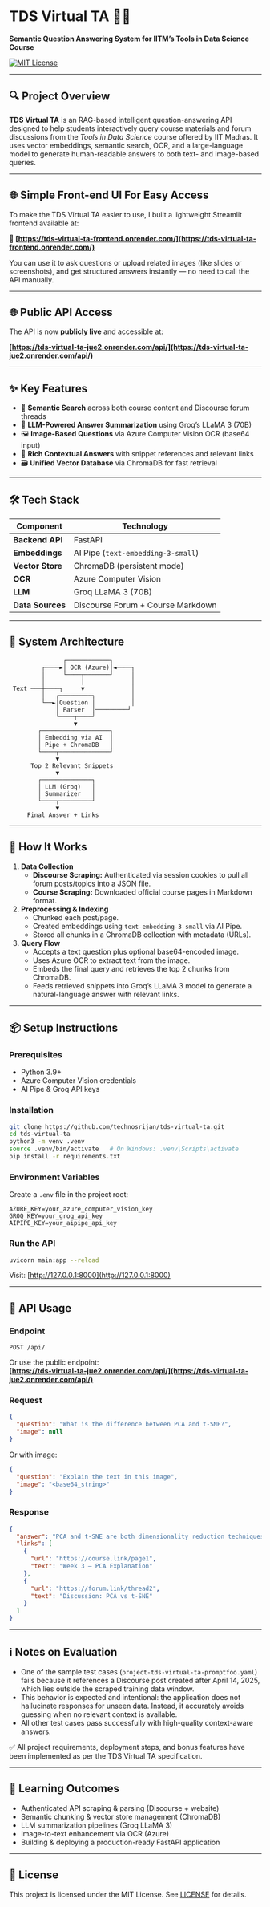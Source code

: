 # TDS Virtual TA 🤖📘  
**Semantic Question Answering System for IITM’s Tools in Data Science Course**  

[![MIT License](https://img.shields.io/badge/license-MIT-blue.svg)](LICENSE)

---

## 🔍 Project Overview

**TDS Virtual TA** is an RAG-based intelligent question-answering API designed to help students interactively query course materials and forum discussions from the *Tools in Data Science* course offered by IIT Madras. It uses vector embeddings, semantic search, OCR, and a large-language model to generate human-readable answers to both text- and image-based queries.

---

## 🌐 Simple Front-end UI For Easy Access

To make the TDS Virtual TA easier to use, I built a lightweight Streamlit frontend available at:

**🔗 [https://tds-virtual-ta-frontend.onrender.com/](https://tds-virtual-ta-frontend.onrender.com/)**

You can use it to ask questions or upload related images (like slides or screenshots), and get structured answers instantly — no need to call the API manually.

---

## 🌐 Public API Access

The API is now **publicly live** and accessible at:

**[https://tds-virtual-ta-jue2.onrender.com/api/](https://tds-virtual-ta-jue2.onrender.com/api/)**

---

## ✨ Key Features

- 🔎 **Semantic Search** across both course content and Discourse forum threads  
- 🧠 **LLM-Powered Answer Summarization** using Groq’s LLaMA 3 (70B)  
- 🖼️ **Image-Based Questions** via Azure Computer Vision OCR (base64 input)  
- 🧾 **Rich Contextual Answers** with snippet references and relevant links  
- 🗃️ **Unified Vector Database** via ChromaDB for fast retrieval  

---

## 🛠️ Tech Stack

| Component        | Technology                         |
| ---------------- | ---------------------------------- |
| **Backend API**  | FastAPI                            |
| **Embeddings**   | AI Pipe (`text-embedding-3-small`) |
| **Vector Store** | ChromaDB (persistent mode)         |
| **OCR**          | Azure Computer Vision              |
| **LLM**          | Groq LLaMA 3 (70B)                 |
| **Data Sources** | Discourse Forum + Course Markdown  |

---

## 🧱 System Architecture

```text
               ┌────────────┐
         ┌────►│ OCR (Azure)│◄────┐
         │     └────┬───────┘     │
         │          │             │
 Text ───┼────┐     ▼             │
         │   ┌─────────┐          │
         └──►│Question │          │
             │ Parser  │─────────┘
             └────┬────┘
                  ▼
        ┌───────────────────┐
        │ Embedding via AI  │
        │ Pipe + ChromaDB   │
        └────┬──────────────┘
             ▼
      Top 2 Relevant Snippets
             ▼
        ┌──────────────┐
        │ LLM (Groq)   │
        │ Summarizer   │
        └────┬─────────┘
             ▼
     Final Answer + Links
```

---

## 🚀 How It Works

1. **Data Collection**
    - **Discourse Scraping:** Authenticated via session cookies to pull all forum posts/topics into a JSON file.
    - **Course Scraping:** Downloaded official course pages in Markdown format.
2. **Preprocessing & Indexing**
    - Chunked each post/page.
    - Created embeddings using `text-embedding-3-small` via AI Pipe.
    - Stored all chunks in a ChromaDB collection with metadata (URLs).
3. **Query Flow**
    - Accepts a text question plus optional base64-encoded image.
    - Uses Azure OCR to extract text from the image.
    - Embeds the final query and retrieves the top 2 chunks from ChromaDB.
    - Feeds retrieved snippets into Groq’s LLaMA 3 model to generate a natural-language answer with relevant links.

---

## 📦 Setup Instructions

### Prerequisites

- Python 3.9+
- Azure Computer Vision credentials
- AI Pipe & Groq API keys

### Installation

```bash
git clone https://github.com/technosrijan/tds-virtual-ta.git
cd tds-virtual-ta
python3 -m venv .venv
source .venv/bin/activate   # On Windows: .venv\Scripts\activate
pip install -r requirements.txt
```

### Environment Variables

Create a `.env` file in the project root:

```env
AZURE_KEY=your_azure_computer_vision_key
GROQ_KEY=your_groq_api_key
AIPIPE_KEY=your_aipipe_api_key
```

### Run the API

```bash
uvicorn main:app --reload
```

Visit: [http://127.0.0.1:8000](http://127.0.0.1:8000)

---

## 📨 API Usage

### Endpoint

```
POST /api/
```

Or use the public endpoint:  
**[https://tds-virtual-ta-jue2.onrender.com/api/](https://tds-virtual-ta-jue2.onrender.com/api/)**

### Request

```json
{
  "question": "What is the difference between PCA and t-SNE?",
  "image": null
}
```

Or with image:

```json
{
  "question": "Explain the text in this image",
  "image": "<base64_string>"
}
```

### Response

```json
{
  "answer": "PCA and t-SNE are both dimensionality reduction techniques, but ...",
  "links": [
    {
      "url": "https://course.link/page1",
      "text": "Week 3 – PCA Explanation"
    },
    {
      "url": "https://forum.link/thread2",
      "text": "Discussion: PCA vs t-SNE"
    }
  ]
}
```

---

## ℹ️ Notes on Evaluation

- One of the sample test cases (`project-tds-virtual-ta-promptfoo.yaml`) fails because it references a Discourse post created after April 14, 2025, which lies outside the scraped training data window.
- This behavior is expected and intentional: the application does not hallucinate responses for unseen data. Instead, it accurately avoids guessing when no relevant context is available.
- All other test cases pass successfully with high-quality context-aware answers.

✅ All project requirements, deployment steps, and bonus features have been implemented as per the TDS Virtual TA specification.

---

## 🎯 Learning Outcomes

- Authenticated API scraping & parsing (Discourse + website)
- Semantic chunking & vector store management (ChromaDB)
- LLM summarization pipelines (Groq LLaMA 3)
- Image-to-text enhancement via OCR (Azure)
- Building & deploying a production-ready FastAPI application

---

## 📄 License

This project is licensed under the MIT License. See [LICENSE](LICENSE) for details.